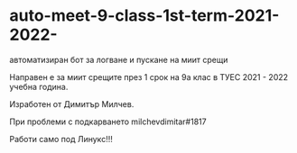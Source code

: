 # auto-meet-9-class-1st-term-2021-2022-
автоматизиран бот за логване и пускане на миит срещи

Направен е за миит срещите през 1 срок на 9а клас в ТУЕС 2021 - 2022 учебна година.

Изработен от Димитър Милчев.

При проблеми с подкарването milchevdimitar#1817

Работи само под Линукс!!!
